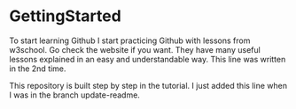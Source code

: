 # GettingStarted
To start learning Github
I start practicing Github with lessons from w3school.
Go check the website if you want. They have many useful lessons explained in an easy and understandable way.
This line was written in the 2nd time.

This repository is built step by step in the tutorial.
I just added this line when I was in the branch update-readme.
